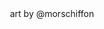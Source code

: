 <div align="center">
  art by @morschiffon
</div>
<div align="center">
  <img alt="" src= https://files.catbox.moe/t4ch9m.png>
</div>


